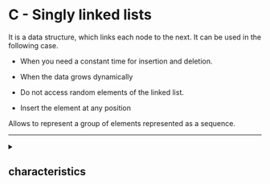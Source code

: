 <div><h1>C - Singly linked lists</h1>
<p>
It is a data structure, which links each node to the next. It can be used in the following case.
</p>

* When you need a constant time for insertion and deletion.

* When the data grows dynamically

* Do not access random elements of the linked list.

* Insert the element at any position

Allows to represent a group of elements represented as a sequence. 
<div>

---

<details>
<summary><h2>characteristics </h2></summary>

```
		tail
	______________________
 --- 	 ---     ---     ---     ---
|   |---|   |---|   |---|   |---|   |---> end node with a NULL pointer
 ---     ---     ---     ---     ---
  |
  v
main node, called head "the first element of the list".

* Each node has a pointer to the next element, to access a specific one we must go through the previous ones.

```

</details>
